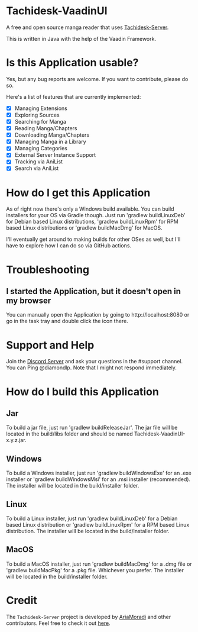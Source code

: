# Tachidesk-VaadinUI

A free and open source manga reader that
uses [Tachidesk-Server](https://github.com/Suwayomi/Tachidesk-Server).

This is written in Java with the help of the Vaadin Framework.

# Is this Application usable?

Yes, but any bug reports are welcome. If you want to contribute, please do so.

Here's a list of features that are currently implemented:

- [x] Managing Extensions
- [x] Exploring Sources
- [x] Searching for Manga
- [x] Reading Manga/Chapters
- [x] Downloading Manga/Chapters
- [x] Managing Manga in a Library
- [x] Managing Categories
- [x] External Server Instance Support
- [x] Tracking via AniList
- [x] Search via AniList

# How do I get this Application

As of right now there's only a Windows build available. You can build installers for your OS via
Gradle though. Just run 'gradlew buildLinuxDeb' for Debian based Linux distributions, 'gradlew
buildLinuxRpm' for
RPM based Linux distributions or 'gradlew buildMacDmg' for MacOS.

I'll eventually get around to making builds for other OSes as well, but I'll have to explore how I
can do so via GitHub actions.

# Troubleshooting

## I started the Application, but it doesn't open in my browser

You can manually open the Application by going to http://localhost:8080 or go in the task tray and
double click the icon there.

# Support and Help

Join the [Discord Server](https://discord.com/invite/DDZdqZWaHA) and ask your questions in the
#support channel. You can Ping @diamondlp. Note that I might not respond immediately.

# How do I build this Application

## Jar

To build a jar file, just run 'gradlew buildReleaseJar'. The jar file will be located in the
build/libs folder and should be named Tachidesk-VaadinUI-x.y.z.jar.

## Windows

To build a Windows installer, just run 'gradlew buildWindowsExe' for an .exe installer or 'gradlew
buildWindowsMsi' for an .msi installer (recommended). The installer will be located in the
build/installer folder.

## Linux

To build a Linux installer, just run 'gradlew buildLinuxDeb' for a Debian based Linux distribution
or 'gradlew buildLinuxRpm' for a RPM based Linux distribution. The installer will be located in the
build/installer folder.

## MacOS

To build a MacOS installer, just run 'gradlew buildMacDmg' for a .dmg file or 'gradlew buildMacPkg'
for a .pkg file. Whichever you prefer. The installer will be located in the build/installer folder.

# Credit

The `Tachidesk-Server` project is developed by [AriaMoradi](https://github.com/AriaMoradi) and other
contributors. Feel free to check it out [here](https://github.com/Suwayomi/Tachidesk-Server).
